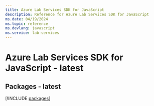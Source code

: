 ```yaml
---
title: Azure Lab Services SDK for JavaScript
description: Reference for Azure Lab Services SDK for JavaScript
ms.date: 04/19/2024
ms.topic: reference
ms.devlang: javascript
ms.service: lab-services
---
```

# Azure Lab Services SDK for JavaScript - latest
## Packages - latest
[!INCLUDE [packages](lab-services-index.md)]